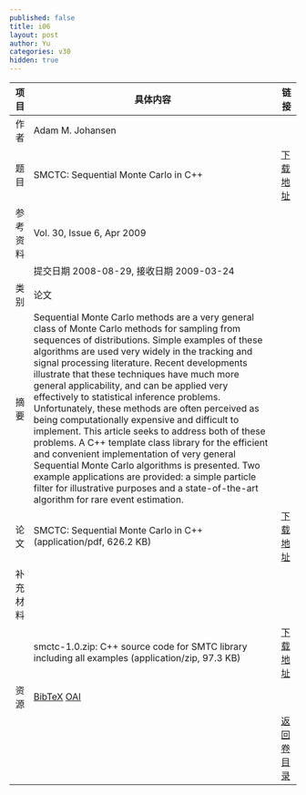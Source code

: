 ```yaml
---
published: false
title: i06
layout: post
author: Yu
categories: v30
hidden: true
---
```


| 项目 | 具体内容 | 链接 |
|---:|---|---|
| 作者 | Adam M. Johansen| |
| 题目 |SMCTC: Sequential Monte Carlo in C++ | [下载地址](http://www.jstatsoft.org/v30/i06/paper) |
| 参考资料 |Vol. 30, Issue 6, Apr 2009 | |
| | 提交日期 2008-08-29, 接收日期 2009-03-24| | 
| 类别 | 论文| |
| 摘要 |  Sequential Monte Carlo methods are a very general class of Monte Carlo methods for sampling from sequences of distributions. Simple examples of these algorithms are used very widely in the tracking and signal processing literature. Recent developments illustrate that these techniques have much more general applicability, and can be applied very effectively to statistical inference problems. Unfortunately, these methods are often perceived as being computationally expensive and difficult to implement. This article seeks to address both of these problems. A C++ template class library for the efficient and convenient implementation of very general Sequential Monte Carlo algorithms is presented. Two example applications are provided: a simple particle filter for illustrative purposes and a state-of-the-art algorithm for rare event estimation.| |
| 论文 | SMCTC: Sequential Monte Carlo in C++  (application/pdf, 626.2 KB)| [下载地址](http://www.jstatsoft.org/v30/i06/paper) |
| 补充材料 | | |
| |smctc-1.0.zip: C++ source code for SMTC library including all examples  (application/zip, 97.3 KB)|  [下载地址](http://www.jstatsoft.org/v30/i06/supp/1) |
| 资源 | [BibTeX](http://www.jstatsoft.org/v30/i06/bibtex) [OAI](http://www.jstatsoft.org/oai?verb=GetRecord&identifier=oai.jstatsoft/v30/i06&prefix=oai_dc)| |
| |  | [返回卷目录]({{site.baseurl}}/volume/v30.html) |